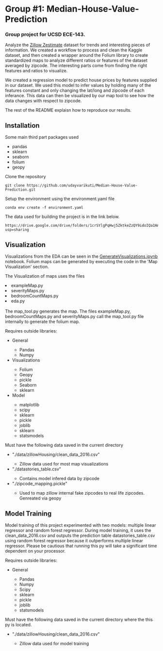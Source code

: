 # Group #1: Median-House-Value-Prediction
### Group project for UCSD ECE-143.
Analyze the [Zillow Zestimate](https://www.kaggle.com/c/zillow-prize-1/data) dataset for trends and interesting pieces of information. We created a workflow to process and clean the Kaggle dataset, and then created a wrapper around the Folium library to create standardized maps to analyze different ratios or features of the dataset averaged by zipcode. The interesting parts come from finding the right features and ratios to visualize. 

We created a regression model to predict house prices by features supplied in our dataset. We used this model to infer values by holding many of the features constant and only changing the lat/long and zipcode of each inferance. This data can then be visualized by our map tool to see how the data changes with respect to zipcode.

The rest of the README explaisn how to reproduce our results.

## Installation

Some main third part packages used
- pandas
- sklearn
- seaborn
- folium
- geopy

Clone the repository
```
git clone https://github.com/udayvarikuti/Median-House-Value-Prediction.git
```

Setup the environment using the environment.yaml file
```
conda env create -f environment.yaml
```

The data used for building the project is in the link below.
```
https://drive.google.com/drive/folders/1crSYlgPqHwj5ZktkeZzQY9idoIQa1HAY?usp=sharing
```

## Visualization

Visualizations from the EDA can be seen in the [GenerateVisualizations.ipynb](https://github.com/udayvarikuti/Median-House-Value-Prediction/blob/main/GenerateVisualizations.ipynb) notebook. Folium maps can be generated by executing the code in the 'Map Visualization' section.

The Visualization of maps uses the files
<li>exampleMap.py</li>
<li>severityMaps.py</li>
<li>bedroomCountMaps.py</li>
<li>eda.py</li>
<br>
The map_tool.py generates the map. The files exampleMap.py, bedroomCountMaps.py and severityMaps.py call the map_tool.py file internally to generate the folium map.
<br>

Requires outside libraries:
<ul>
    <li>General</li>
    <ul>
        <li>Pandas</li>
        <li>Numpy</li>
    </ul>
    <li>Visualizations</li>
        <ul>
            <li>Folium</li>
            <li>Geopy</li>
            <li>pickle</li>
            <li>Seaborn</li>
            <li>sklearn</li>
        </ul>
    <li>Model</li>
    <ul>
        <li>matplotlib</li>
        <li>scipy</li>
        <li>sklearn</li>
        <li>pickle</li>
        <li>joblib</li>
        <li>sklearn</li>
        <li>statsmodels</li>
    </ul>
    
</ul>

Must have the following data saved in the current directory
<ul>
    <li>"./data/zillowHousing/clean_data_2016.csv"</li>
        <ul>
            <li>Zillow data used for most map visualizations</li>
        </ul>
    <li>"./datastories_table.csv"</li>
        <ul>
            <li>Contains model infered data by zipcode</li>
        </ul>
    <li>"./zipcode_mapping.pickle"</li>
        <ul>
            <li>Used to map zillow internal fake zipcodes to real life zipcodes. Genreated via geopy</li>
        </ul>
</ul>

## Model Training

Model training of this project experimented with two models: multiple linear regressor and random forest regressor. 
During model training, it uses the clean_data_2016.csv and outputs the prediction table datastories_table.csv using random forest regressor because it outperforms multiple linear regressor. Please be cautious that running this py will take a significant time dependent on your processor.

Requires outside libraries:
<ul>
    <li>General</li>
    <ul>
        <li>Pandas</li>
        <li>Numpy</li>
        <li>Scipy</li>
        <li>sklearn</li>
        <li>pickle</li>
        <li>joblib</li>
        <li>statsmodels</li>
    </ul>
</ul>    
Must have the following data saved in the current directory where the this py is located.
<ul>
    <li>"./data/zillowHousing/clean_data_2016.csv"</li>
        <ul>
            <li>Zillow data used for model training</li>
        </ul>
</ul>

